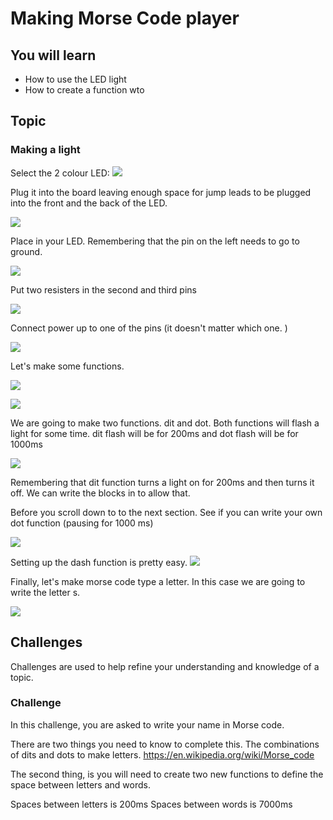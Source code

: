 # Making Morse Code player

## You will learn
* How to use the LED light
* How to create a function wto 
## Topic 

### Making a light
Select the 2 colour LED: 
![](2021-04-19-13-04-47.png)

Plug it into the board leaving enough space for jump leads to be plugged into the front and the back of the LED. 

![](2021-04-19-13-05-08.png)

Place in your LED. Remembering that the pin on the left needs to go to ground. 

![](2021-04-19-13-05-27.png)

Put two resisters in the second and third pins

![](2021-04-19-13-06-09.png)

Connect power up to one of the pins (it doesn't matter which one. )

![](2021-04-19-13-06-24.png)

Let's make some functions. 

![](2021-04-19-13-07-22.png)


![](2021-04-19-13-07-32.png)

We are going to make two functions. dit and dot. Both functions will flash a light for some time. dit flash will be for 200ms and dot flash will be for 1000ms


![](2021-04-19-13-21-09.png)

Remembering that dit function turns a light on for 200ms and then turns it off. We can write the blocks in to allow that.

Before you scroll down to to the next section. See if you can write your own dot function (pausing for 1000 ms)

![](2021-04-19-13-21-33.png)


Setting up the dash function is pretty easy. 
![](2021-04-19-13-21-57.png)

Finally, let's make morse code type a letter. In this case we are going to write the letter s.

![](2021-04-19-13-23-17.png)


## Challenges

Challenges are used to help refine your understanding and knowledge of a topic. 

###  Challenge

In this challenge, you are asked to write your name in Morse code. 

There are two things you need to know to complete this. The combinations of dits and dots to make letters. 
https://en.wikipedia.org/wiki/Morse_code

The second thing, is you will need to create two new functions to define the space between letters and words. 

Spaces between letters is 200ms
Spaces between words is 7000ms